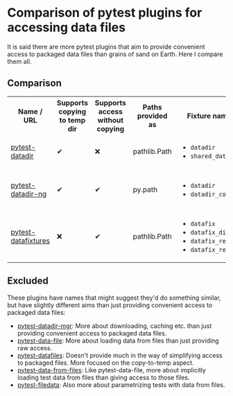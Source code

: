 # Comparison of pytest plugins for accessing data files

It is said there are more pytest plugins that aim to provide convenient access
to packaged data files than grains of sand on Earth. Here I compare them all.

## Comparison

<table>
  <tr>
    <th>Name / URL</th>
    <th>Supports copying to temp dir</th>
    <th>Supports access without copying</th>
    <th>Paths provided as</th>
    <th>Fixture names</th>
    <th>Folder names</th>
  </tr>
  <tr>
    <td>
      <a href="https://pypi.org/project/pytest-datadir/">
        pytest-datadir
      </a>
    </td>
    <td>
      ✔
    </td>
    <td>
      ❌
    </td>
    <td>
      pathlib.Path
    </td>
    <td>
      <ul>
        <li><code>datadir</code></li>
        <li><code>shared_datadir</code></li>
      </ul>
    </td>
    <td>
      <ul>
        <li><code>data</code></li>
        <li><code>test_TEST_NAME</code></li>
      </ul>
    </td>
  </tr>
  <tr>
    <td>
      <a href="https://pypi.org/project/pytest-datadir-ng/">
        pytest-datadir-ng
      </a>
    </td>
    <td>
      ✔
    </td>
    <td>
      ✔
    </td>
    <td>
      py.path
    </td>
    <td>
      <ul>
        <li><code>datadir</code></li>
        <li><code>datadir_copy</code></li>
      </ul>
    </td>
    <td>
      <ul>
        <li><code>data</code></li>
        <li><code>data/test_TEST_NAME</code></li>
        <li><code>test_TEST_NAME</code></li>
      </ul>
    </td>
  </tr>
  <tr>
    <td>
      <a href="https://pypi.org/project/pytest-datafixtures/">
        pytest-datafixtures
      </a>
    </td>
    <td>
      ❌
    </td>
    <td>
      ✔
    </td>
    <td>
      pathlib.Path
    </td>
    <td>
      <ul>
        <li><code>datafix</code></li>
        <li><code>datafix_dir</code></li>
        <li><code>datafix_read</code></li>
        <li><code>datafix_readbin</code></li>
      </ul>
    </td>
    <td>
      <ul>
        <li><code>datafixtures</code></li>
        <li><code>**/datafixtures</code></li>
      </ul>
    </td>
  </tr>
</table>


## Excluded

These plugins have names that might suggest they'd do something similar, but
have slightly different aims than just providing convenient access to packaged
data files:

- [pytest-datadir-mgr](https://pypi.org/project/pytest-datadir-mgr/):
  More about downloading, caching etc. than just providing convenient access to
  packaged data files.
- [pytest-data-file](https://pypi.org/project/pytest-data-file/):
  More about loading data from files than just providing raw access.
- [pytest-datafiles](https://pypi.org/project/pytest-datafiles/):
  Doesn't provide much in the way of simplifying access to packaged files. More
  focused on the copy-to-temp aspect.
- [pytest-data-from-files](https://pypi.org/project/pytest-data-from-files/):
  Like pytest-data-file, more about implicitly loading test data from files
  than giving access to those files.
- [pytest-filedata](https://pypi.org/project/pytest-filedata/):
  Also more about parametrizing tests with data from files.

